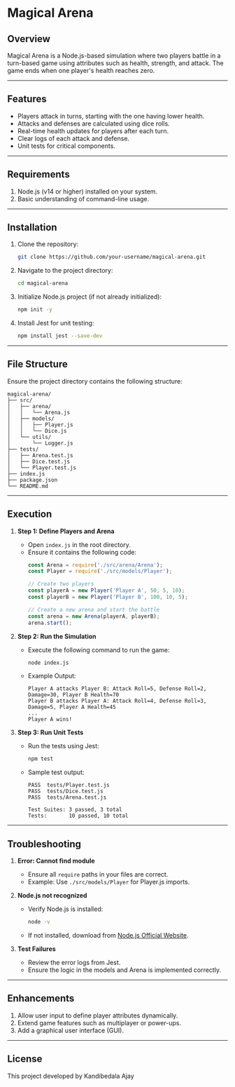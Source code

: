 # Magical Arena

## **Overview**
Magical Arena is a Node.js-based simulation where two players battle in a turn-based game using attributes such as health, strength, and attack. The game ends when one player's health reaches zero.

---

## **Features**
- Players attack in turns, starting with the one having lower health.
- Attacks and defenses are calculated using dice rolls.
- Real-time health updates for players after each turn.
- Clear logs of each attack and defense.
- Unit tests for critical components.

---

## **Requirements**
1. Node.js (v14 or higher) installed on your system.
2. Basic understanding of command-line usage.

---

## **Installation**
1. Clone the repository:
   ```bash
   git clone https://github.com/your-username/magical-arena.git
   ```

2. Navigate to the project directory:
   ```bash
   cd magical-arena
   ```

3. Initialize Node.js project (if not already initialized):
   ```bash
   npm init -y
   ```

4. Install Jest for unit testing:
   ```bash
   npm install jest --save-dev
   ```

---

## **File Structure**
Ensure the project directory contains the following structure:
```
magical-arena/
├── src/
│   ├── arena/
│   │   └── Arena.js
│   ├── models/
│   │   ├── Player.js
│   │   └── Dice.js
│   └── utils/
│       └── Logger.js
├── tests/
│   ├── Arena.test.js
│   ├── Dice.test.js
│   └── Player.test.js
├── index.js
├── package.json
└── README.md
```

---

## **Execution**

1. **Step 1: Define Players and Arena**
   - Open `index.js` in the root directory.
   - Ensure it contains the following code:
     ```javascript
     const Arena = require('./src/arena/Arena');
     const Player = require('./src/models/Player');

     // Create two players
     const playerA = new Player('Player A', 50, 5, 10);
     const playerB = new Player('Player B', 100, 10, 5);

     // Create a new arena and start the battle
     const arena = new Arena(playerA, playerB);
     arena.start();
     ```

2. **Step 2: Run the Simulation**
   - Execute the following command to run the game:
     ```bash
     node index.js
     ```

   - Example Output:
     ```
     Player A attacks Player B: Attack Roll=5, Defense Roll=2, Damage=30, Player B Health=70
     Player B attacks Player A: Attack Roll=4, Defense Roll=3, Damage=5, Player A Health=45
     ...
     Player A wins!
     ```

3. **Step 3: Run Unit Tests**
   - Run the tests using Jest:
     ```bash
     npm test
     ```

   - Sample test output:
     ```
     PASS  tests/Player.test.js
     PASS  tests/Dice.test.js
     PASS  tests/Arena.test.js

     Test Suites: 3 passed, 3 total
     Tests:       10 passed, 10 total
     ```

---

## **Troubleshooting**
1. **Error: Cannot find module**
   - Ensure all `require` paths in your files are correct.
   - Example: Use `./src/models/Player` for Player.js imports.

2. **Node.js not recognized**
   - Verify Node.js is installed:
     ```bash
     node -v
     ```
   - If not installed, download from [Node.js Official Website](https://nodejs.org/).

3. **Test Failures**
   - Review the error logs from Jest.
   - Ensure the logic in the models and Arena is implemented correctly.

---

## **Enhancements**
1. Allow user input to define player attributes dynamically.
2. Extend game features such as multiplayer or power-ups.
3. Add a graphical user interface (GUI).

---

## **License**
This project developed by Kandibedala Ajay